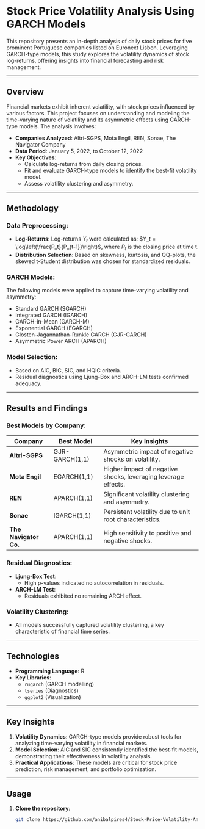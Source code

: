 # Stock Price Volatility Analysis Using GARCH Models

This repository presents an in-depth analysis of daily stock prices for five prominent Portuguese companies listed on Euronext Lisbon. Leveraging GARCH-type models, this study explores the volatility dynamics of stock log-returns, offering insights into financial forecasting and risk management.

---

## Overview

Financial markets exhibit inherent volatility, with stock prices influenced by various factors. This project focuses on understanding and modeling the time-varying nature of volatility and its asymmetric effects using GARCH-type models. The analysis involves:

- **Companies Analyzed**: Altri-SGPS, Mota Engil, REN, Sonae, The Navigator Company
- **Data Period**: January 5, 2022, to October 12, 2022
- **Key Objectives**:
  - Calculate log-returns from daily closing prices.
  - Fit and evaluate GARCH-type models to identify the best-fit volatility model.
  - Assess volatility clustering and asymmetry.

---

## Methodology

### Data Preprocessing:
- **Log-Returns**:
  Log-returns $Y_t$ were calculated as: $Y_t = \log\left(\frac{P_t}{P_{t-1}}\right)$, where $P_t$ is the closing price at time t.
- **Distribution Selection**:
  Based on skewness, kurtosis, and QQ-plots, the skewed t-Student distribution was chosen for standardized residuals.

### GARCH Models:
The following models were applied to capture time-varying volatility and asymmetry:
- Standard GARCH (SGARCH)
- Integrated GARCH (IGARCH)
- GARCH-in-Mean (GARCH-M)
- Exponential GARCH (EGARCH)
- Glosten-Jagannathan-Runkle GARCH (GJR-GARCH)
- Asymmetric Power ARCH (APARCH)

### Model Selection:
- Based on AIC, BIC, SIC, and HQIC criteria.
- Residual diagnostics using Ljung-Box and ARCH-LM tests confirmed adequacy.

---

## Results and Findings

### Best Models by Company:
| **Company**           | **Best Model**      | **Key Insights**                                      |
|-----------------------|--------------------|-------------------------------------------------------|
| **Altri-SGPS**        | GJR-GARCH(1,1)    | Asymmetric impact of negative shocks on volatility.   |
| **Mota Engil**        | EGARCH(1,1)       | Higher impact of negative shocks, leveraging leverage effects. |
| **REN**               | APARCH(1,1)       | Significant volatility clustering and asymmetry.      |
| **Sonae**             | IGARCH(1,1)       | Persistent volatility due to unit root characteristics. |
| **The Navigator Co.** | APARCH(1,1)       | High sensitivity to positive and negative shocks.     |

### Residual Diagnostics:
- **Ljung-Box Test**:
  - High p-values indicated no autocorrelation in residuals.
- **ARCH-LM Test**:
  - Residuals exhibited no remaining ARCH effect.

### Volatility Clustering:
- All models successfully captured volatility clustering, a key characteristic of financial time series.

---

## Technologies

- **Programming Language**: R
- **Key Libraries**:
  - `rugarch` (GARCH modelling)
  - `tseries` (Diagnostics)
  - `ggplot2` (Visualization)

---

## Key Insights

1. **Volatility Dynamics**: GARCH-type models provide robust tools for analyzing time-varying volatility in financial markets.
2. **Model Selection**: AIC and SIC consistently identified the best-fit models, demonstrating their effectiveness in volatility analysis.
3. **Practical Applications**: These models are critical for stock price prediction, risk management, and portfolio optimization.

---

## Usage

1. **Clone the repository**:
   ```bash
   git clone https://github.com/anibalpires4/Stock-Price-Volatility-Analysis.git
